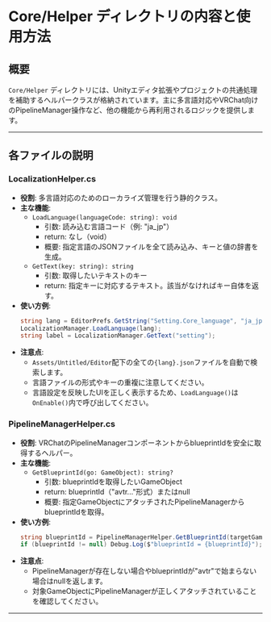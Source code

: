 # Core/Helper ディレクトリの内容と使用方法

## 概要
`Core/Helper` ディレクトリには、Unityエディタ拡張やプロジェクトの共通処理を補助するヘルパークラスが格納されています。主に多言語対応やVRChat向けのPipelineManager操作など、他の機能から再利用されるロジックを提供します。

---

## 各ファイルの説明

### LocalizationHelper.cs
- **役割**: 多言語対応のためのローカライズ管理を行う静的クラス。
- **主な機能**:
  - `LoadLanguage(languageCode: string): void`
    - 引数: 読み込む言語コード（例: "ja_jp"）
    - return: なし（void）
    - 概要: 指定言語のJSONファイルを全て読み込み、キーと値の辞書を生成。
  - `GetText(key: string): string`
    - 引数: 取得したいテキストのキー
    - return: 指定キーに対応するテキスト。該当がなければキー自体を返す。
- **使い方例**:
  ```csharp
  string lang = EditorPrefs.GetString("Setting.Core_language", "ja_jp");
  LocalizationManager.LoadLanguage(lang);
  string label = LocalizationManager.GetText("setting");
  ```
- **注意点**:
  - `Assets/Untitled/Editor`配下の全ての`{lang}.json`ファイルを自動で検索します。
  - 言語ファイルの形式やキーの重複に注意してください。
  - 言語設定を反映したUIを正しく表示するため、`LoadLanguage()`は`OnEnable()`内で呼び出してください。

### PipelineManagerHelper.cs
- **役割**: VRChatのPipelineManagerコンポーネントからblueprintIdを安全に取得するヘルパー。
- **主な機能**:
  - `GetBlueprintId(go: GameObject): string?`
    - 引数: blueprintIdを取得したいGameObject
    - return: blueprintId（"avtr..."形式）またはnull
    - 概要: 指定GameObjectにアタッチされたPipelineManagerからblueprintIdを取得。
- **使い方例**:
  ```csharp
  string blueprintId = PipelineManagerHelper.GetBlueprintId(targetGameObject);
  if (blueprintId != null) Debug.Log($"blueprintId = {blueprintId}");
  ```
- **注意点**:
  - PipelineManagerが存在しない場合やblueprintIdが"avtr"で始まらない場合はnullを返します。
  - 対象GameObjectにPipelineManagerが正しくアタッチされていることを確認してください。

---
